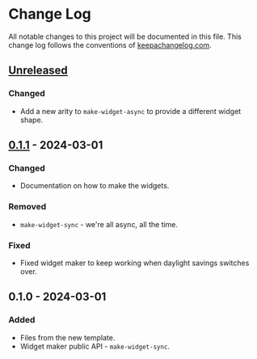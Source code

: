 # Change Log
All notable changes to this project will be documented in this file. This change log follows the conventions of [keepachangelog.com](http://keepachangelog.com/).

## [Unreleased]
### Changed
- Add a new arity to `make-widget-async` to provide a different widget shape.

## [0.1.1] - 2024-03-01
### Changed
- Documentation on how to make the widgets.

### Removed
- `make-widget-sync` - we're all async, all the time.

### Fixed
- Fixed widget maker to keep working when daylight savings switches over.

## 0.1.0 - 2024-03-01
### Added
- Files from the new template.
- Widget maker public API - `make-widget-sync`.

[Unreleased]: https://sourcehost.site/your-name/clj-back/compare/0.1.1...HEAD
[0.1.1]: https://sourcehost.site/your-name/clj-back/compare/0.1.0...0.1.1
